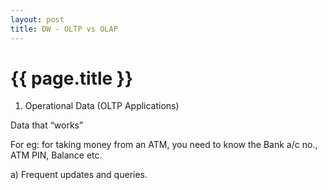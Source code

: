 ```yaml
---
layout: post
title: DW - OLTP vs OLAP
---
```


{{ page.title }}
================

1) Operational Data (OLTP Applications)

Data that “works”

For eg: for taking money from an ATM, you need to know the Bank a/c no., ATM PIN, Balance etc.

a) Frequent updates and queries.
